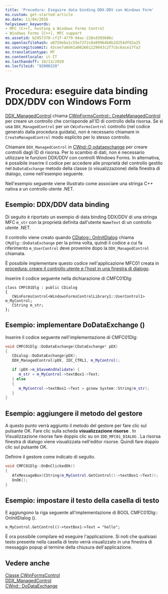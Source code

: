 ```yaml
---
title: 'Procedura: Eseguire data binding DDX-DDV con Windows Form'
ms.custom: get-started-article
ms.date: 11/04/2016
helpviewer_keywords:
- MFC [C++], hosting a Windows Forms Control
- Windows Forms [C++], MFC support
ms.assetid: b2957370-cf1f-4779-94ac-228cd393686c
ms.openlocfilehash: a0759eba1c55e72f2c0a99964b0b2d254df82a25
ms.sourcegitcommit: 43cee7a0d41a062661229043c2f7cbc6ace17fa3
ms.translationtype: MT
ms.contentlocale: it-IT
ms.lasthandoff: 10/13/2020
ms.locfileid: "92008320"
---
```

# <a name="how-to-do-ddxddv-data-binding-with-windows-forms"></a>Procedura: eseguire data binding DDX/DDV con Windows Form

[DDX_ManagedControl](../mfc/reference/standard-dialog-data-exchange-routines.md#ddx_managedcontrol) chiama [CWinFormsControl:: CreateManagedControl](../mfc/reference/cwinformscontrol-class.md#createmanagedcontrol) per creare un controllo che corrisponde all'ID di controllo della risorsa. Se si usa `DDX_ManagedControl` per un `CWinFormsControl` controllo (nel codice generato dalla procedura guidata), non è necessario chiamare in `CreateManagedControl` modo esplicito per lo stesso controllo.

Chiamare `DDX_ManagedControl` in [CWnd::D odataexchange](../mfc/reference/cwnd-class.md#dodataexchange) per creare controlli dagli ID di risorsa. Per lo scambio di dati, non è necessario utilizzare le funzioni DDX/DDV con controlli Windows Forms. In alternativa, è possibile inserire il codice per accedere alle proprietà del controllo gestito nel `DoDataExchange` metodo della classe (o visualizzazione) della finestra di dialogo, come nell'esempio seguente.

Nell'esempio seguente viene illustrato come associare una stringa C++ nativa a un controllo utente .NET.

## <a name="example-ddxddv-data-binding"></a>Esempio: DDX/DDV data binding

Di seguito è riportato un esempio di data binding DDX/DDV di una stringa MFC `m_str` con la proprietà definita dall'utente `NameText` di un controllo utente .NET.

Il controllo viene creato quando [CDialog:: OnInitDialog](../mfc/reference/cdialog-class.md#oninitdialog) chiama `CMyDlg::DoDataExchange` per la prima volta, quindi il codice a cui fa riferimento `m_UserControl` deve provenire dopo la `DDX_ManagedControl` chiamata.

È possibile implementare questo codice nell'applicazione MFC01 creata in [procedura: creare il controllo utente e l'host in una finestra di dialogo](../dotnet/how-to-create-the-user-control-and-host-in-a-dialog-box.md).

Inserire il codice seguente nella dichiarazione di CMFC01Dlg:

```
class CMFC01Dlg : public CDialog
{
   CWinFormsControl<WindowsFormsControlLibrary1::UserControl1> m_MyControl;
   CString m_str;
};
```

## <a name="example-implement-dodataexchange"></a>Esempio: implementare DoDataExchange ()

Inserire il codice seguente nell'implementazione di CMFC01Dlg:

```cpp
void CMFC01Dlg::DoDataExchange(CDataExchange* pDX)
{
   CDialog::DoDataExchange(pDX);
   DDX_ManagedControl(pDX, IDC_CTRL1, m_MyControl);

   if (pDX->m_bSaveAndValidate) {
      m_str = m_MyControl->textBox1->Text;
   } else
   {
      m_MyControl->textBox1->Text = gcnew System::String(m_str);
   }
}
```

## <a name="example-add-handler-method"></a>Esempio: aggiungere il metodo del gestore

A questo punto verrà aggiunto il metodo del gestore per fare clic sul pulsante OK. Fare clic sulla scheda **visualizzazione risorse** . In Visualizzazione risorse fare doppio clic su on `IDD_MFC01_DIALOG` . La risorsa finestra di dialogo viene visualizzata nell'editor risorse. Quindi fare doppio clic sul pulsante OK.

Definire il gestore come indicato di seguito.

```cpp
void CMFC01Dlg::OnBnClickedOk()
{
   AfxMessageBox(CString(m_MyControl.GetControl()->textBox1->Text));
   OnOK();
}
```

## <a name="example-set-the-textbox-text"></a>Esempio: impostare il testo della casella di testo

E aggiungono la riga seguente all'implementazione di BOOL CMFC01Dlg:: OnInitDialog ().

```
m_MyControl.GetControl()->textBox1->Text = "hello";
```

È ora possibile compilare ed eseguire l'applicazione. Si noti che qualsiasi testo presente nella casella di testo verrà visualizzato in una finestra di messaggio popup al termine della chiusura dell'applicazione.

## <a name="see-also"></a>Vedere anche

[Classe CWinFormsControl](../mfc/reference/cwinformscontrol-class.md)<br/>
[DDX_ManagedControl](../mfc/reference/standard-dialog-data-exchange-routines.md#ddx_managedcontrol)<br/>
[CWnd:: DoDataExchange](../mfc/reference/cwnd-class.md#dodataexchange)
